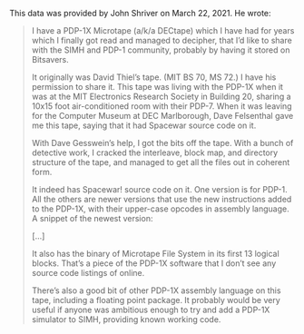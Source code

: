This data was provided by John Shriver on March 22, 2021.  He wrote:

> I have a PDP-1X Microtape (a/k/a DECtape) which I have had for years
> which I finally got read and managed to decipher, that I’d like to
> share with the SIMH and PDP-1 community, probably by having it stored
> on Bitsavers.
> 
> It originally was David Thiel’s tape. (MIT BS 70, MS 72.) I have his
> permission to share it. This tape was living with the PDP-1X when it
> was at the MIT Electronics Research Society in Building 20, sharing a
> 10x15 foot air-conditioned room with their PDP-7. When it was leaving
> for the Computer Museum at DEC Marlborough, Dave Felsenthal gave me
> this tape, saying that it had Spacewar source code on it.
> 
> With Dave Gesswein’s help, I got the bits off the tape. With a bunch
> of detective work, I cracked the interleave, block map, and directory
> structure of the tape, and managed to get all the files out in
> coherent form.
> 
> It indeed has Spacewar! source code on it. One version is for
> PDP-1. All the others are newer versions that use the new instructions
> added to the PDP-1X, with their upper-case opcodes in assembly
> language. A snippet of the newest version:
>
> [...]
>
> It also has the binary of Microtape File System in its first 13
> logical blocks. That’s a piece of the PDP-1X software that I don’t see
> any source code listings of online.
> 
> There’s also a good bit of other PDP-1X assembly language on this
> tape, including a floating point package. It probably would be very
> useful if anyone was ambitious enough to try and add a PDP-1X
> simulator to SIMH, providing known working code.
